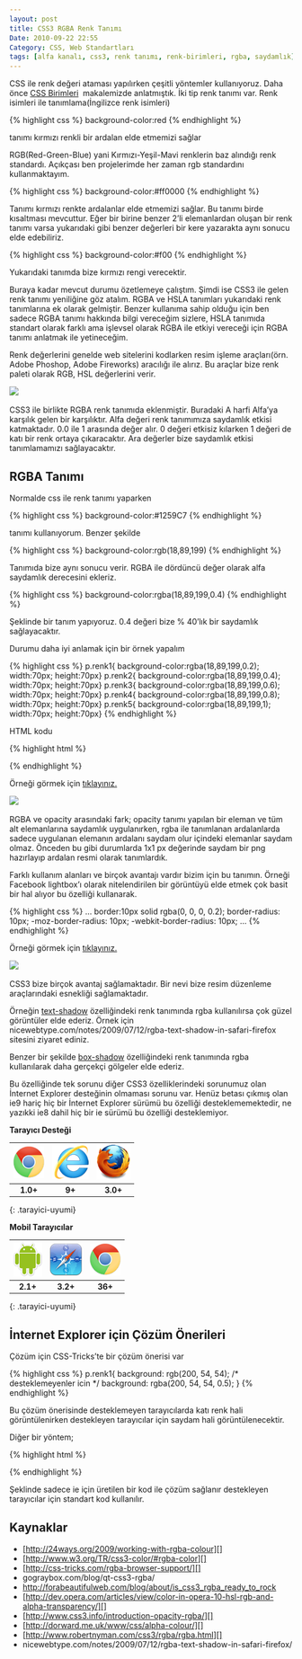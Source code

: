 ```yaml
---
layout: post
title: CSS3 RGBA Renk Tanımı
Date: 2010-09-22 22:55
Category: CSS, Web Standartları
tags: [alfa kanalı, css3, renk tanımı, renk-birimleri, rgba, saydamlık]
---
```


CSS ile renk değeri ataması yapılırken çeşitli yöntemler kullanıyoruz.
Daha önce [CSS Birimleri][]  makalemizde anlatmıştık. İki tip renk
tanımı var. Renk isimleri ile tanımlama(İngilizce renk isimleri)

{% highlight css %}
background-color:red
{% endhighlight %}

tanımı kırmızı renkli bir ardalan elde etmemizi sağlar

RGB(Red-Green-Blue) yani Kırmızı-Yeşil-Mavi renklerin baz alındığı renk
standardı. Açıkçası ben projelerimde her zaman rgb standardını
kullanmaktayım.

{% highlight css %}
background-color:#ff0000
{% endhighlight %}

Tanımı kırmızı renkte ardalanlar elde etmemizi sağlar. Bu tanımı birde
kısaltması mevcuttur. Eğer bir birine benzer 2’li elemanlardan oluşan
bir renk tanımı varsa yukarıdaki gibi benzer değerleri bir kere
yazarakta aynı sonucu elde edebiliriz.

{% highlight css %}
background-color:#f00
{% endhighlight %}

Yukarıdaki tanımda bize kırmızı rengi verecektir.

Buraya kadar mevcut durumu özetlemeye çalıştım. Şimdi ise CSS3 ile gelen
renk tanımı yeniliğine göz atalım. RGBA ve HSLA tanımları yukarıdaki
renk tanımlarına ek olarak gelmiştir. Benzer kullanıma sahip olduğu için
ben sadece RGBA tanımı hakkında bilgi vereceğim sizlere, HSLA tanımıda
standart olarak farklı ama işlevsel olarak RGBA ile etkiyi vereceği için
RGBA tanımı anlatmak ile yetineceğim.

Renk değerlerini genelde web sitelerini kodlarken resim işleme
araçları(örn. Adobe Phoshop, Adobe Fireworks) aracılığı ile alırız. Bu
araçlar bize renk paleti olarak RGB, HSL değerlerini verir.

![][100]

CSS3 ile birlikte RGBA renk tanımıda eklenmiştir. Buradaki A harfi
Alfa’ya karşılık gelen bir karşılıktır. Alfa değeri renk tanımımıza
saydamlık etkisi katmaktadır. 0.0 ile 1 arasında değer alır. 0 değeri
etkisiz kılarken 1 değeri de katı bir renk ortaya çıkaracaktır. Ara
değerler bize saydamlık etkisi tanımlamamızı sağlayacaktır.

## RGBA Tanımı

Normalde css ile renk tanımı yaparken

{% highlight css %}
background-color:#1259C7
{% endhighlight %}

tanımı kullanıyorum. Benzer şekilde

{% highlight css %}
background-color:rgb(18,89,199)
{% endhighlight %}

Tanımıda bize aynı sonucu verir. RGBA ile dördüncü değer olarak alfa
saydamlık derecesini ekleriz.

{% highlight css %}
background-color:rgba(18,89,199,0.4)
{% endhighlight %}

Şeklinde bir tanım yapıyoruz. 0.4 değeri bize % 40’lık bir saydamlık
sağlayacaktır.

Durumu daha iyi anlamak için bir örnek yapalım

{% highlight css %}
p.renk1{ background-color:rgba(18,89,199,0.2); width:70px; height:70px}
p.renk2{ background-color:rgba(18,89,199,0.4); width:70px; height:70px}
p.renk3{ background-color:rgba(18,89,199,0.6); width:70px; height:70px}
p.renk4{ background-color:rgba(18,89,199,0.8); width:70px; height:70px}
p.renk5{ background-color:rgba(18,89,199,1); width:70px; height:70px}
{% endhighlight %}


HTML kodu

{% highlight html %}
<p class="renk1"></p>
<p class="renk2"></p>
<p class="renk3"></p>
<p class="renk4"></p>
<p class="renk5"></p>
{% endhighlight %}

Örneği görmek için [tıklayınız.][]

![][1]

RGBA ve opacity arasındaki fark; opacity tanımı yapılan bir eleman ve
tüm alt elemanlarına saydamlık uygulanırken, rgba ile tanımlanan
ardalanlarda sadece uygulanan elemanın ardalanı saydam olur içindeki
elemanlar saydam olmaz. Önceden bu gibi durumlarda 1x1 px değerinde
saydam bir png hazırlayıp ardalan resmi olarak tanımlardık.

Farklı kullanım alanları ve birçok avantajı vardır bizim için bu
tanımın. Örneği Facebook lightbox’ı olarak nitelendirilen bir görüntüyü
elde etmek çok basit bir hal alıyor bu özelliği kullanarak.

{% highlight css %}
...
border:10px solid rgba(0, 0, 0, 0.2);
border-radius: 10px;
-moz-border-radius: 10px;
-webkit-border-radius: 10px;
...
{% endhighlight %}

Örneği görmek için [tıklayınız.][2]

![][3]

CSS3 bize birçok avantaj sağlamaktadır. Bir nevi bize resim düzenleme
araçlarındaki esnekliği sağlamaktadır.

Örneğin [text-shadow][] özelliğindeki renk tanımında rgba kullanılırsa
çok güzel görüntüler elde ederiz. Örnek için
nicewebtype.com/notes/2009/07/12/rgba-text-shadow-in-safari-firefox
sitesini ziyaret ediniz.

Benzer bir şekilde [box-shadow][] özelliğindeki renk tanımında rgba
kullanılarak daha gerçekçi gölgeler elde ederiz.

Bu özelliğinde tek sorunu diğer CSS3 özelliklerindeki sorunumuz olan
İnternet Explorer desteğinin olmaması sorunu var. Henüz betası çıkmış
olan ie9 hariç hiç bir İnternet Explorer sürümü bu özelliği
desteklememektedir, ne yazıkki ie8 dahil hiç bir ie sürümü bu özelliği
desteklemiyor.

**Tarayıcı Desteği**

|![Chrome][chrome]|![explorer][explorer]|![Firefox][firefox]|
|:-----------------:|:---------------:|:-------------------:|
|**1.0+**|**9+**|**3.0+**|
{: .tarayici-uyumi}

**Mobil Tarayıcılar**

|![Android][android] | ![Mobil Safari][msafari] | ![Chrome][chrome] |
|:------------------------:|:----------------------:|:-------------------:|
|**2.1+**|**3.2+**|**36+**|
{: .tarayici-uyumi}

## İnternet Explorer için Çözüm Önerileri

Çözüm için CSS-Tricks’te bir çözüm önerisi var

{% highlight css %}
p.renk1{
  background: rgb(200, 54, 54); /* desteklemeyenler icin */
  background: rgba(200, 54, 54, 0.5);
}
{% endhighlight %}


Bu çözüm önerisinde desteklemeyen tarayıcılarda katı renk hali
görüntülenirken destekleyen tarayıcılar için saydam hali
görüntülenecektir.

Diğer bir yöntem;

{% highlight html %}
<!--[if IE]>
  	<style type="text/css">
	.color-block {
		background:transparent;
		filter:progid:DXImageTransform.Microsoft.gradient(startColorstr=#99000050,endColorstr=#99000050);
		zoom: 1;
	}
	</style>
<![endif]-->
{% endhighlight %}

Şeklinde sadece ie için üretilen bir kod ile çözüm sağlanır destekleyen
tarayıcılar için standart kod kullanılır.

## Kaynaklar

-   [http://24ways.org/2009/working-with-rgba-colour][]
-   [http://www.w3.org/TR/css3-color/#rgba-color][]
-   [http://css-tricks.com/rgba-browser-support/][]
-   gograybox.com/blog/qt-css3-rgba/
-   http://forabeautifulweb.com/blog/about/is_css3_rgba_ready_to_rock
-   [http://dev.opera.com/articles/view/color-in-opera-10-hsl-rgb-and-alpha-transparency/][]
-   [http://www.css3.info/introduction-opacity-rgba/][]
-   [http://dorward.me.uk/www/css/alpha-colour/][]
-   [http://www.robertnyman.com/css3/rgba/rgba.html][]
-   nicewebtype.com/notes/2009/07/12/rgba-text-shadow-in-safari-firefox/

  [CSS Birimleri]: http://fatihhayrioglu.com/css-birimleri/
  [100]: /images/renk_paleti-300x197.jpg
  [tıklayınız.]: /dokumanlar/rgba_renk_tanimi.html
  [1]: https://lh6.googleusercontent.com/d9gcgCNkBoIwGgX75ZjloztSepGOGXHSAwmeaDTOlQqYRn4rTS50kS59JKxAC6qmSgfxdSTLeWyJzABoNAaIAj_bwoDTFOf3wULF3Xq6_7zNKyY5Xg
  [2]: /dokumanlar/rgba_renk_tanimi2.html
  [3]: https://lh5.googleusercontent.com/mtFDIUdPs-VFwWWJ5jBYK3uD3je_AZcnVQ404x_QX1d1tatFUtivIO3zKLeTHCuHKOwOakSk0vLBGAyXjN270P9NH3HLkpfj5Goy5kZT7TUivjQzKA
  [text-shadow]: http://fatihhayrioglu.com/css-ile-metinlere-golge-vermek/
  [box-shadow]: http://fatihhayrioglu.com/kutulara-golge-vermek-box-shadow/
  [http://24ways.org/2009/working-with-rgba-colour]: http://24ways.org/2009/working-with-rgba-colour
  [http://www.w3.org/TR/css3-color/#rgba-color]: http://www.w3.org/TR/css3-color/#rgba-color
  [http://css-tricks.com/rgba-browser-support/]: http://css-tricks.com/rgba-browser-support/
  [http://dev.opera.com/articles/view/color-in-opera-10-hsl-rgb-and-alpha-transparency/]: http://dev.opera.com/articles/view/color-in-opera-10-hsl-rgb-and-alpha-transparency/
  [http://www.css3.info/introduction-opacity-rgba/]: http://www.css3.info/introduction-opacity-rgba/
  [http://dorward.me.uk/www/css/alpha-colour/]: http://dorward.me.uk/www/css/alpha-colour/
  [http://www.robertnyman.com/css3/rgba/rgba.html]: http://www.robertnyman.com/css3/rgba/rgba.html

[firefox]: /images/ff.png
[chrome]: /images/ch.png
[explorer]: /images/ie.png
[msafari]:/images/sm.png
[android]:/images/an.png